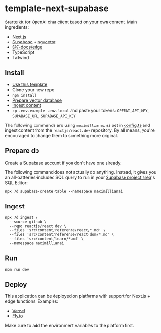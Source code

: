 # template-next-supabase

Starterkit for OpenAI chat client based on your own content. Main ingredients:

- [Next.js](https://nextjs.org)
- [Supabase](https://supabase.com) + [pgvector](https://supabase.com/docs/guides/database/extensions/pgvector)
- [@7-docs/edge](https://www.npmjs.com/package/@7-docs/edge)
- TypeScript
- Tailwind

## Install

- [Use this template](https://github.com/7-docs/template-next-supabase/generate)
- Clone your new repo
- `npm install`
- [Prepare vector database](#prepare-db)
- [Ingest content](#ingest)
- `cp .env.example .env.local` and paste your tokens: `OPENAI_API_KEY`, `SUPABASE_URL`, `SUPABASE_API_KEY`

The following commands are using `maximillianai` as set in [config.ts](./config.ts) and ingest content from the
`reactjs/react.dev` repository. By all means, you're encouraged to change them to something more original.

## Prepare db

Create a Supabase account if you don't have one already.

The following command does not actually do anything. Instead, it gives you an all-batteries-included SQL query to run in
your [Supabase project area](https://app.supabase.com/projects)'s SQL Editor:

```shell
npx 7d supabase-create-table --namespace maximillianai
```

## Ingest

```shell
npx 7d ingest \
  --source github \
  --repo reactjs/react.dev \
  --files 'src/content/reference/react/*.md' \
  --files 'src/content/reference/react-dom/*.md' \
  --files 'src/content/learn/*.md' \
  --namespace maximillianai
```

## Run

```shell
npm run dev
```

## Deploy

This application can be deployed on platforms with support for Next.js + edge functions. Examples:

- [Vercel](https://vercel.com)
- [Fly.io](https://fly.io)

Make sure to add the environment variables to the platform first.
